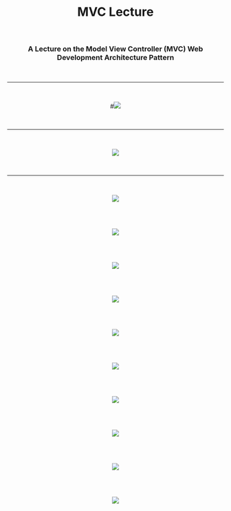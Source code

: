 <div align="center">

# MVC Lecture

<br>

### A Lecture on the Model View Controller (MVC) Web Development Architecture Pattern

<br><hr><br>

#<img src="https://i.ibb.co/SVmrzcp/1.png" border="0">

<br><hr><br>

<img src="https://i.ibb.co/ThRD4hW/2.png" border="0">

<br><hr><br>

<img src="https://i.ibb.co/KwgyXhN/3.png" border="0">

<br><br>

<img src="https://i.ibb.co/T4Nhb3T/4.png" border="0">

<br><br>

<img src="https://i.ibb.co/ssJyV5G/5.png" border="0">

<br><br>

<img src="https://i.ibb.co/PDTVwxS/6.png" border="0">

<br><br>

<img src="https://i.ibb.co/3S186qT/7.png" border="0">

<br><br>

<img src="https://i.ibb.co/9rCpTWs/8.png" border="0">

<br><br>

<img src="https://i.ibb.co/RHcrb5h/9.png" border="0">

<br><br>

<img src="https://i.ibb.co/N3CHNC5/10.png" border="0">

<br><br>

<img src="https://i.ibb.co/0QHQ6MJ/11.png" border="0">

<br><br>

<img src="https://i.ibb.co/4Sktnvt/12.png" border="0">

<br><br>

</div>
